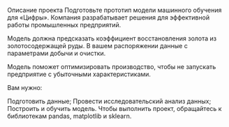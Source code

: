 Описание проекта
Подготовьте прототип модели машинного обучения для «Цифры». Компания разрабатывает решения для эффективной работы промышленных предприятий.

Модель должна предсказать коэффициент восстановления золота из золотосодержащей руды. В вашем распоряжении данные с параметрами добычи и очистки.

Модель поможет оптимизировать производство, чтобы не запускать предприятие с убыточными характеристиками.

Вам нужно:

Подготовить данные;
Провести исследовательский анализ данных;
Построить и обучить модель.
Чтобы выполнить проект, обращайтесь к библиотекам pandas, matplotlib и sklearn.
